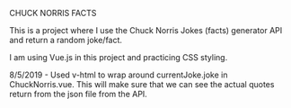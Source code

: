 CHUCK NORRIS FACTS

This is a project where I use the Chuck Norris Jokes (facts) generator API and return a random joke/fact.

I am using Vue.js in this project and practicing CSS styling.

8/5/2019 - Used v-html to wrap around currentJoke.joke in ChuckNorris.vue. This will make sure that we can see the actual quotes return from the json file from the API.